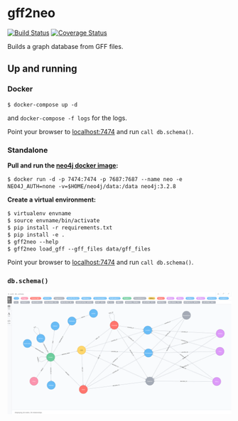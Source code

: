 # gff2neo

[![Build Status](https://travis-ci.org/thobalose/gff2neo.svg?branch=dev)](https://travis-ci.org/thobalose/gff2neo) [![Coverage Status](https://coveralls.io/repos/github/thobalose/gff2neo/badge.svg)](https://coveralls.io/github/thobalose/gff2neo)

Builds a graph database from GFF files.

## Up and running

### Docker

```
$ docker-compose up -d
```
and `docker-compose -f logs` for the logs.

Point your browser to [localhost:7474](http://0.0.0.0:7474) and run `call db.schema()`.

### Standalone

**Pull and run the [neo4j docker image](https://hub.docker.com/_/neo4j/):**

```
$ docker run -d -p 7474:7474 -p 7687:7687 --name neo -e NEO4J_AUTH=none -v=$HOME/neo4j/data:/data neo4j:3.2.8
```

**Create a virtual environment:**

```
$ virtualenv envname
$ source envname/bin/activate
$ pip install -r requirements.txt
$ pip install -e .
$ gff2neo --help
$ gff2neo load_gff --gff_files data/gff_files
```

Point your browser to [localhost:7474](http://localhost:7474]) and run `call db.schema()`.

### `db.schema()`

![Neo4j_IE](./data/img/dbschema.png)

